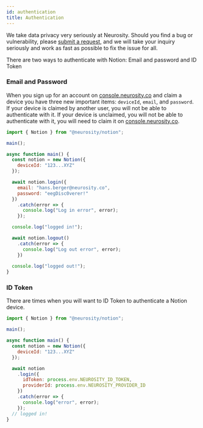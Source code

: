 ```yaml
---
id: authentication
title: Authentication
---
```

We take data privacy very seriously at Neurosity. Should you find a bug or vulnerability, please [submit a request](support.neurosity.co), and we will take your inquiry seriously and work as fast as possible to fix the issue for all.

There are two ways to authenticate with Notion: Email and password and ID Token 

### Email and Password

When you sign up for an account on [console.neurosity.co](console.neurosity.co) and claim a device you have three new important items: `deviceId`, `email`, and `password`. If your device is claimed by another user, you will not be able to authenticate with it. If your device is unclaimed, you will not be able to authenticate with it, you will need to claim it on [console.neurosity.co](console.neurosity.co).

```js
import { Notion } from "@neurosity/notion";

main();

async function main() {
  const notion = new Notion({
    deviceId: "123...XYZ"
  });

  await notion.login({
    email: "hans.berger@neurosity.co",
    password: "eegDisc0verer!"
  })
    .catch(error => {
      console.log("Log in error", error);
    });

  console.log("logged in!");

  await notion.logout()
    .catch(error => {
      console.log("Log out error", error);
    })
  
  console.log("logged out!");
}
```

### ID Token

There are times when you will want to ID Token to authenticate a Notion device. 

```js
import { Notion } from "@neurosity/notion";

main();

async function main() {
  const notion = new Notion({
    deviceId: "123...XYZ"
  });

  await notion
    .login({
      idToken: process.env.NEUROSITY_ID_TOKEN,
      providerId: process.env.NEUROSITY_PROVIDER_ID
    })
    .catch(error => {
      console.log("error", error);
    });
  // logged in!
}
```
